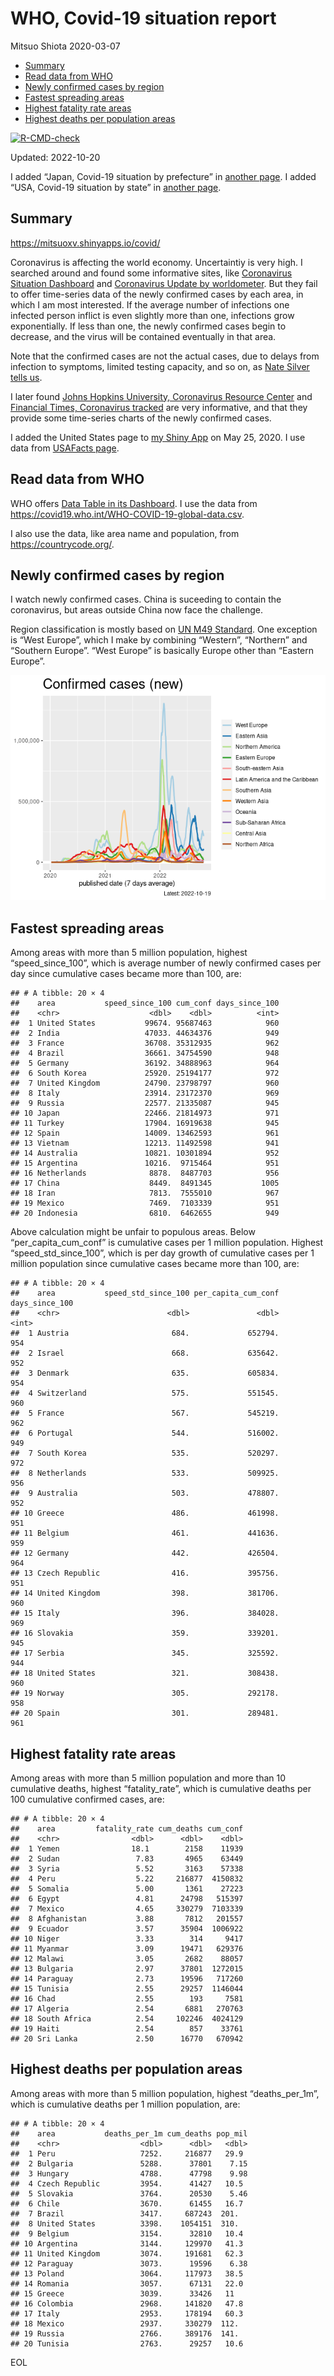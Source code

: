 WHO, Covid-19 situation report
================
Mitsuo Shiota
2020-03-07

-   <a href="#summary" id="toc-summary">Summary</a>
-   <a href="#read-data-from-who" id="toc-read-data-from-who">Read data from
    WHO</a>
-   <a href="#newly-confirmed-cases-by-region"
    id="toc-newly-confirmed-cases-by-region">Newly confirmed cases by
    region</a>
-   <a href="#fastest-spreading-areas"
    id="toc-fastest-spreading-areas">Fastest spreading areas</a>
-   <a href="#highest-fatality-rate-areas"
    id="toc-highest-fatality-rate-areas">Highest fatality rate areas</a>
-   <a href="#highest-deaths-per-population-areas"
    id="toc-highest-deaths-per-population-areas">Highest deaths per
    population areas</a>

<!-- badges: start -->

[![R-CMD-check](https://github.com/mitsuoxv/covid/actions/workflows/R-CMD-check.yaml/badge.svg)](https://github.com/mitsuoxv/covid/actions/workflows/R-CMD-check.yaml)
<!-- badges: end -->

Updated: 2022-10-20

I added “Japan, Covid-19 situation by prefecture” in [another
page](Japan.md). I added “USA, Covid-19 situation by state” in [another
page](USA.md).

## Summary

<https://mitsuoxv.shinyapps.io/covid/>

Coronavirus is affecting the world economy. Uncertaintiy is very high. I
searched around and found some informative sites, like [Coronavirus
Situation
Dashboard](https://who.maps.arcgis.com/apps/opsdashboard/index.html#/c88e37cfc43b4ed3baf977d77e4a0667)
and [Coronavirus Update by
worldometer](https://www.worldometers.info/coronavirus/). But they fail
to offer time-series data of the newly confirmed cases by each area, in
which I am most interested. If the average number of infections one
infected person inflict is even slightly more than one, infections grow
exponentially. If less than one, the newly confirmed cases begin to
decrease, and the virus will be contained eventually in that area.

Note that the confirmed cases are not the actual cases, due to delays
from infection to symptoms, limited testing capacity, and so on, as
[Nate Silver tells
us](https://fivethirtyeight.com/features/coronavirus-case-counts-are-meaningless/).

I later found [Johns Hopkins University, Coronavirus Resource
Center](https://coronavirus.jhu.edu/) and [Financial Times, Coronavirus
tracked](https://www.ft.com/content/a26fbf7e-48f8-11ea-aeb3-955839e06441)
are very informative, and that they provide some time-series charts of
the newly confirmed cases.

I added the United States page to [my Shiny
App](https://mitsuoxv.shinyapps.io/covid/) on May 25, 2020. I use data
from [USAFacts
page](https://usafacts.org/visualizations/coronavirus-covid-19-spread-map/).

## Read data from WHO

WHO offers [Data Table in its Dashboard](https://covid19.who.int/table).
I use the data from
<https://covid19.who.int/WHO-COVID-19-global-data.csv>.

I also use the data, like area name and population, from
<https://countrycode.org/>.

## Newly confirmed cases by region

I watch newly confirmed cases. China is suceeding to contain the
coronavirus, but areas outside China now face the challenge.

Region classification is mostly based on [UN M49
Standard](https://unstats.un.org/unsd/methodology/m49/). One exception
is “West Europe”, which I make by combining “Western”, “Northern” and
“Southern Europe”. “West Europe” is basically Europe other than “Eastern
Europe”.

![](README_files/figure-gfm/chart-1.png)<!-- -->

## Fastest spreading areas

Among areas with more than 5 million population, highest
“speed_since_100”, which is average number of newly confirmed cases per
day since cumulative cases became more than 100, are:

    ## # A tibble: 20 × 4
    ##    area           speed_since_100 cum_conf days_since_100
    ##    <chr>                    <dbl>    <dbl>          <int>
    ##  1 United States           99674. 95687463            960
    ##  2 India                   47033. 44634376            949
    ##  3 France                  36708. 35312935            962
    ##  4 Brazil                  36661. 34754590            948
    ##  5 Germany                 36192. 34888963            964
    ##  6 South Korea             25920. 25194177            972
    ##  7 United Kingdom          24790. 23798797            960
    ##  8 Italy                   23914. 23172370            969
    ##  9 Russia                  22577. 21335087            945
    ## 10 Japan                   22466. 21814973            971
    ## 11 Turkey                  17904. 16919638            945
    ## 12 Spain                   14009. 13462593            961
    ## 13 Vietnam                 12213. 11492598            941
    ## 14 Australia               10821. 10301894            952
    ## 15 Argentina               10216.  9715464            951
    ## 16 Netherlands              8878.  8487703            956
    ## 17 China                    8449.  8491345           1005
    ## 18 Iran                     7813.  7555010            967
    ## 19 Mexico                   7469.  7103339            951
    ## 20 Indonesia                6810.  6462655            949

Above calculation might be unfair to populous areas. Below
“per_capita_cum_conf” is cumulative cases per 1 million population.
Highest “speed_std_since_100”, which is per day growth of cumulative
cases per 1 million population since cumulative cases became more than
100, are:

    ## # A tibble: 20 × 4
    ##    area           speed_std_since_100 per_capita_cum_conf days_since_100
    ##    <chr>                        <dbl>               <dbl>          <int>
    ##  1 Austria                       684.             652794.            954
    ##  2 Israel                        668.             635642.            952
    ##  3 Denmark                       635.             605834.            954
    ##  4 Switzerland                   575.             551545.            960
    ##  5 France                        567.             545219.            962
    ##  6 Portugal                      544.             516002.            949
    ##  7 South Korea                   535.             520297.            972
    ##  8 Netherlands                   533.             509925.            956
    ##  9 Australia                     503.             478807.            952
    ## 10 Greece                        486.             461998.            951
    ## 11 Belgium                       461.             441636.            959
    ## 12 Germany                       442.             426504.            964
    ## 13 Czech Republic                416.             395756.            951
    ## 14 United Kingdom                398.             381706.            960
    ## 15 Italy                         396.             384028.            969
    ## 16 Slovakia                      359.             339201.            945
    ## 17 Serbia                        345.             325592.            944
    ## 18 United States                 321.             308438.            960
    ## 19 Norway                        305.             292178.            958
    ## 20 Spain                         301.             289481.            961

## Highest fatality rate areas

Among areas with more than 5 million population and more than 10
cumulative deaths, highest “fatality_rate”, which is cumulative deaths
per 100 cumulative confirmed cases, are:

    ## # A tibble: 20 × 4
    ##    area         fatality_rate cum_deaths cum_conf
    ##    <chr>                <dbl>      <dbl>    <dbl>
    ##  1 Yemen                18.1        2158    11939
    ##  2 Sudan                 7.83       4965    63449
    ##  3 Syria                 5.52       3163    57338
    ##  4 Peru                  5.22     216877  4150832
    ##  5 Somalia               5.00       1361    27223
    ##  6 Egypt                 4.81      24798   515397
    ##  7 Mexico                4.65     330279  7103339
    ##  8 Afghanistan           3.88       7812   201557
    ##  9 Ecuador               3.57      35904  1006922
    ## 10 Niger                 3.33        314     9417
    ## 11 Myanmar               3.09      19471   629376
    ## 12 Malawi                3.05       2682    88057
    ## 13 Bulgaria              2.97      37801  1272015
    ## 14 Paraguay              2.73      19596   717260
    ## 15 Tunisia               2.55      29257  1146044
    ## 16 Chad                  2.55        193     7581
    ## 17 Algeria               2.54       6881   270763
    ## 18 South Africa          2.54     102246  4024129
    ## 19 Haiti                 2.54        857    33761
    ## 20 Sri Lanka             2.50      16770   670942

## Highest deaths per population areas

Among areas with more than 5 million population, highest
“deaths_per_1m”, which is cumulative deaths per 1 million population,
are:

    ## # A tibble: 20 × 4
    ##    area           deaths_per_1m cum_deaths pop_mil
    ##    <chr>                  <dbl>      <dbl>   <dbl>
    ##  1 Peru                   7252.     216877   29.9 
    ##  2 Bulgaria               5288.      37801    7.15
    ##  3 Hungary                4788.      47798    9.98
    ##  4 Czech Republic         3954.      41427   10.5 
    ##  5 Slovakia               3764.      20530    5.46
    ##  6 Chile                  3670.      61455   16.7 
    ##  7 Brazil                 3417.     687243  201.  
    ##  8 United States          3398.    1054151  310.  
    ##  9 Belgium                3154.      32810   10.4 
    ## 10 Argentina              3144.     129970   41.3 
    ## 11 United Kingdom         3074.     191681   62.3 
    ## 12 Paraguay               3073.      19596    6.38
    ## 13 Poland                 3064.     117973   38.5 
    ## 14 Romania                3057.      67131   22.0 
    ## 15 Greece                 3039.      33426   11   
    ## 16 Colombia               2968.     141820   47.8 
    ## 17 Italy                  2953.     178194   60.3 
    ## 18 Mexico                 2937.     330279  112.  
    ## 19 Russia                 2766.     389176  141.  
    ## 20 Tunisia                2763.      29257   10.6

EOL

